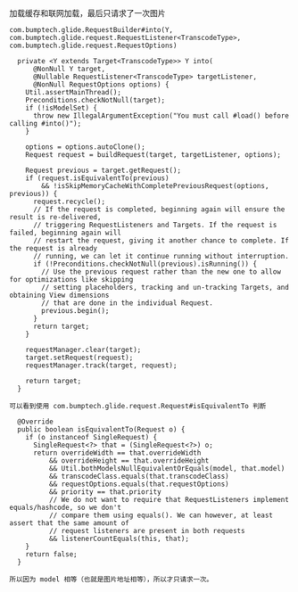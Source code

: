 加载缓存和联网加载，最后只请求了一次图片

    com.bumptech.glide.RequestBuilder#into(Y, com.bumptech.glide.request.RequestListener<TranscodeType>, com.bumptech.glide.request.RequestOptions)
    
      private <Y extends Target<TranscodeType>> Y into(
          @NonNull Y target,
          @Nullable RequestListener<TranscodeType> targetListener,
          @NonNull RequestOptions options) {
        Util.assertMainThread();
        Preconditions.checkNotNull(target);
        if (!isModelSet) {
          throw new IllegalArgumentException("You must call #load() before calling #into()");
        }

        options = options.autoClone();
        Request request = buildRequest(target, targetListener, options);

        Request previous = target.getRequest();
        if (request.isEquivalentTo(previous)
            && !isSkipMemoryCacheWithCompletePreviousRequest(options, previous)) {
          request.recycle();
          // If the request is completed, beginning again will ensure the result is re-delivered,
          // triggering RequestListeners and Targets. If the request is failed, beginning again will
          // restart the request, giving it another chance to complete. If the request is already
          // running, we can let it continue running without interruption.
          if (!Preconditions.checkNotNull(previous).isRunning()) {
            // Use the previous request rather than the new one to allow for optimizations like skipping
            // setting placeholders, tracking and un-tracking Targets, and obtaining View dimensions
            // that are done in the individual Request.
            previous.begin();
          }
          return target;
        }

        requestManager.clear(target);
        target.setRequest(request);
        requestManager.track(target, request);

        return target;
      }

    可以看到使用 com.bumptech.glide.request.Request#isEquivalentTo 判断
    
      @Override
      public boolean isEquivalentTo(Request o) {
        if (o instanceof SingleRequest) {
          SingleRequest<?> that = (SingleRequest<?>) o;
          return overrideWidth == that.overrideWidth
              && overrideHeight == that.overrideHeight
              && Util.bothModelsNullEquivalentOrEquals(model, that.model)
              && transcodeClass.equals(that.transcodeClass)
              && requestOptions.equals(that.requestOptions)
              && priority == that.priority
              // We do not want to require that RequestListeners implement equals/hashcode, so we don't
              // compare them using equals(). We can however, at least assert that the same amount of
              // request listeners are present in both requests
              && listenerCountEquals(this, that);
        }
        return false;
      }
      
    所以因为 model 相等（也就是图片地址相等），所以才只请求一次。